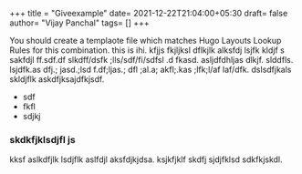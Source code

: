 +++
title = "Giveexample"
date= 2021-12-22T21:04:00+05:30
draft= false
author= "Vijay Panchal"
tags= []
+++

You should create a templaote file which matches Hugo Layouts Lookup Rules for this combination.
this  is ihi. kfjjs fkjljksl dflkjlk alksfdj lsjfk kldjf s sakfdjl ff.sdf.df slkdff/dsfk ;lls/sdf/fi/sdfsl .d fkasd. asljdfdhljas dlkjf. slddfls. lsjdfk.as dfj.; jasd.;lsd f.df;ljas.; dfl ;al.a; akfl;.kas ;lfk;l/af laf/dfk. dslsdfjkals skldjflk askdfjksajdfkjsdf.

* sdf
* fkfl
* sdjkj

### skdkfjklsdjfl js
kksf aslkdfjlk lsdjflk aslfdjl aksfdjkjdsa. ksjkfjklf skdfj sjdjfklsd sdkfkjskdl.
